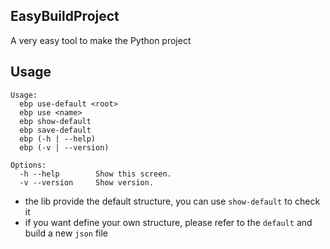 ## EasyBuildProject
A very easy tool to make the Python project

## Usage

```
Usage:
  ebp use-default <root>
  ebp use <name>
  ebp show-default
  ebp save-default
  ebp (-h | --help)
  ebp (-v | --version)

Options:
  -h --help        Show this screen.
  -v --version     Show version.
```



- the lib provide the default structure, you can use `show-default` to check it
- if you want define your own structure, please refer to the `default`  and build a new `json` file